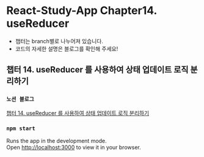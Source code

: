 # React-Study-App Chapter14. useReducer

- 챕터는 branch별로 나누어져 있습니다.
- 코드의 자세한 설명은 블로그를 확인해 주세요!

## 챕터 14. useReducer 를 사용하여 상태 업데이트 로직 분리하기

### `노션 블로그`

[챕터 14. useReducer 를 사용하여 상태 업데이트 로직 분리하기](https://mookiemookiekun.notion.site/14-useReducer-3661541594a3453cbb4391fcda5bd2a8)

### `npm start`

Runs the app in the development mode.\
Open [http://localhost:3000](http://localhost:3000) to view it in your browser.
